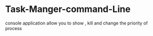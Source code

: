 # Task-Manger-command-Line
console application allow you to show , kill and change the priority of process  
